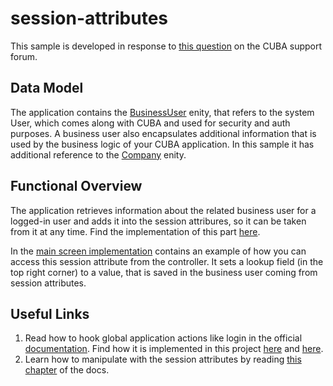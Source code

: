 # session-attributes

This sample is developed in response to 
[this question](https://www.cuba-platform.com/support/topic/company-selector-in-main-window) on the CUBA support forum.

## Data Model

The application contains the [BusinessUser](https://github.com/aleksey-stukalov/session-attributes/blob/master/modules/global/src/com/company/sattr/entity/BusinessUser.java) enity, that refers to the system User, 
which comes along with CUBA and used for security and auth purposes. A business user also encapsulates 
additional information that is used by the business logic of your CUBA application. 
In this sample it has additional reference to the [Company](https://github.com/aleksey-stukalov/session-attributes/blob/master/modules/global/src/com/company/sattr/entity/Company.java) enity.

## Functional Overview

The application retrieves information about the related business user for a logged-in user 
and adds it into the session attribures, so it can be taken from it at any time. Find the implementation of this part [here](https://github.com/aleksey-stukalov/session-attributes/blob/master/modules/web/src/com/company/sattr/web/SattrApp.java).

In the [main screen implementation](https://github.com/aleksey-stukalov/session-attributes/blob/master/modules/web/src/com/company/sattr/web/screens/ExtAppMainWindow.java) contains an example of how you can access this session attribute from the controller.
It sets a lookup field (in the top right corner) to a value, that is saved in the business user coming from session attributes.

## Useful Links

1. Read how to hook global application actions like login in the official [documentation](https://doc.cuba-platform.com/manual-latest/gui_web.html). Find how it is implemented in this project [here](https://github.com/aleksey-stukalov/session-attributes/blob/master/modules/web/src/com/company/sattr/web/SattrApp.java) and [here](https://github.com/aleksey-stukalov/session-attributes/blob/master/modules/web/src/com/company/sattr/web-spring.xml).
2. Learn how to manipulate with the session attributes by reading [this chapter](https://doc.cuba-platform.com/manual-latest/session_attr.html) of the docs.
